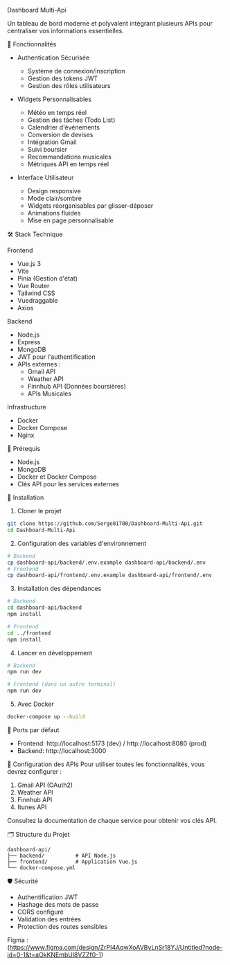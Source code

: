 Dashboard Multi-Api

Un tableau de bord moderne et polyvalent intégrant plusieurs APIs pour centraliser vos informations essentielles.

 🚀 Fonctionnalités

- Authentication Sécurisée
  - Système de connexion/inscription
  - Gestion des tokens JWT
  - Gestion des rôles utilisateurs

- Widgets Personnalisables
  - Météo en temps réel
  - Gestion des tâches (Todo List)
  - Calendrier d'événements
  - Conversion de devises
  - Intégration Gmail
  - Suivi boursier
  - Recommandations musicales
  - Métriques API en temps réel

- Interface Utilisateur
  - Design responsive
  - Mode clair/sombre
  - Widgets réorganisables par glisser-déposer
  - Animations fluides
  - Mise en page personnalisable

 🛠 Stack Technique

Frontend
- Vue.js 3
- Vite
- Pinia (Gestion d'état)
- Vue Router
- Tailwind CSS
- Vuedraggable
- Axios

 Backend
- Node.js
- Express
- MongoDB
- JWT pour l'authentification
- APIs externes :
  - Gmail API
  - Weather API
  - Finnhub API (Données boursières)
  - APIs Musicales

 Infrastructure
- Docker
- Docker Compose
- Nginx 

 🚦 Prérequis
- Node.js
- MongoDB
- Docker et Docker Compose
- Clés API pour les services externes

 🔧 Installation

1. Cloner le projet
```bash
git clone https://github.com/Serge01700/Dashboard-Multi-Api.git
cd Dashboard-Multi-Api
```

2. Configuration des variables d'environnement
```bash
# Backend
cp dashboard-api/backend/.env.example dashboard-api/backend/.env
# Frontend
cp dashboard-api/frontend/.env.example dashboard-api/frontend/.env
```

3. Installation des dépendances
```bash
# Backend
cd dashboard-api/backend
npm install

# Frontend
cd ../frontend
npm install
```

4. Lancer en développement
```bash
# Backend
npm run dev

# Frontend (dans un autre terminal)
npm run dev
```

5. Avec Docker
```bash
docker-compose up --build
```

 📱 Ports par défaut
- Frontend: http://localhost:5173 (dev) / http://localhost:8080 (prod)
- Backend: http://localhost:3000

🔐 Configuration des APIs
Pour utiliser toutes les fonctionnalités, vous devrez configurer :

1. Gmail API (OAuth2)
2. Weather API
3. Finnhub API
4. Itunes API

Consultez la documentation de chaque service pour obtenir vos clés API.

 🗂 Structure du Projet
```
dashboard-api/
├── backend/          # API Node.js
├── frontend/         # Application Vue.js
└── docker-compose.yml
```

 🛡 Sécurité
- Authentification JWT
- Hashage des mots de passe
- CORS configuré
- Validation des entrées
- Protection des routes sensibles



Figma : (https://www.figma.com/design/ZrPI4AqwXoAVByLnSr18YJ/Untitled?node-id=0-1&t=aOkKNEmbUl8VZZf0-1)
